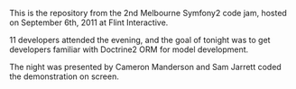This is the repository from the 2nd Melbourne Symfony2 code jam, hosted on September 6th, 2011 at Flint Interactive.

11 developers attended the evening, and the goal of tonight was to get developers familiar with Doctrine2 ORM for model development.

The night was presented by Cameron Manderson and Sam Jarrett coded the demonstration on screen.